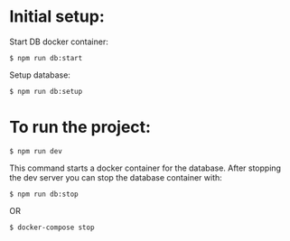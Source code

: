 # Initial setup:

Start DB docker container:

```
$ npm run db:start
```

Setup database:

```
$ npm run db:setup
```

# To run the project:

```
$ npm run dev
```

This command starts a docker container for the database. After stopping the dev
server you can stop the database container with:

```
$ npm run db:stop
```

OR

```
$ docker-compose stop
```
